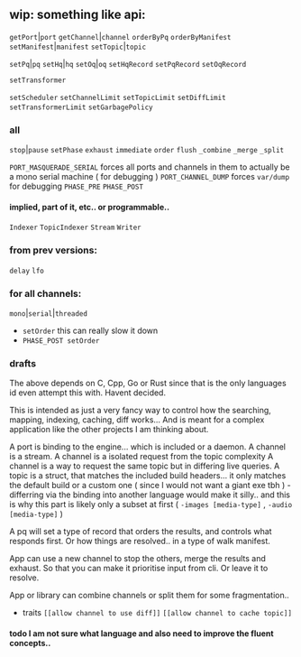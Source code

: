 ## wip: something like api:
`getPort`|`port`
`getChannel`|`channel`
`orderByPq`
`orderByManifest`
`setManifest`|`manifest`
`setTopic`|`topic`

`setPq`|`pq`
`setHq`|`hq`
`setOq`|`oq`
`setHqRecord`
`setPqRecord`
`setOqRecord`

`setTransformer`

`setScheduler`
`setChannelLimit`
`setTopicLimit`
`setDiffLimit`
`setTransformerLimit`
`setGarbagePolicy`

### all
`stop`|`pause`
`setPhase`
`exhaust`
`immediate`
`order`
`flush`
`_combine`
`_merge`
`_split`

`PORT_MASQUERADE_SERIAL` forces all ports and channels in them to actually be a mono serial machine ( for debugging ) 
`PORT_CHANNEL_DUMP` forces `var/dump` for debugging
`PHASE_PRE`
`PHASE_POST`

#### implied, part of it, etc.. or programmable.. 

`Indexer`
`TopicIndexer`
`Stream`
`Writer`


### from prev versions:
`delay`
`lfo`

### for all channels:
`mono`|`serial`|`threaded`
- `setOrder` this can really slow it down
- `PHASE_POST setOrder`


### drafts

The above depends on C, Cpp, Go or Rust since that is the only languages id even attempt this with. Havent decided.

This is intended as just a very fancy way to control how the searching, mapping, indexing, caching, diff works... And is meant for a complex application like the other projects I am thinking about. 

A port is binding to the engine... which is included or a daemon.
A channel is a stream.
A channel is a isolated request from the topic complexity
A channel is a way to request the same topic but in differing live queries.
A topic is a struct, that matches the included build headers... it only matches the default build or a custom one ( since I would not want a giant exe tbh ) - differring via the binding into another language would make it silly.. and this is why this part is likely only a subset at first ( `-images [media-type]` , `-audio [media-type]` ) 

A pq will set a type of record that orders the results, and controls what responds first. Or how things are resolved.. in a type of walk manifest.

App can use a new channel to stop the others, merge the results and exhaust. So that you can make it prioritise input from cli. Or leave it to resolve. 

App or library can combine channels or split them for some fragmentation.. 

- traits 
  `[[allow channel to use diff]]`
  `[[allow channel to cache topic]]`

#### todo I am not sure what language and also need to improve the fluent concepts.. 
